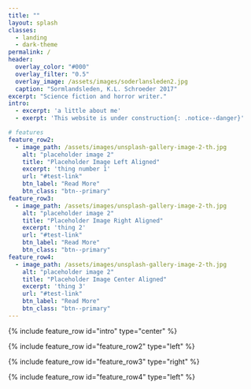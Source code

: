 ```yaml
---
title: ""
layout: splash
classes:
  - landing
  - dark-theme
permalink: /
header:
  overlay_color: "#000"
  overlay_filter: "0.5"
  overlay_image: /assets/images/soderlansleden2.jpg
  caption: "Sormlandsleden, K.L. Schroeder 2017"
excerpt: "Science fiction and horror writer."
intro: 
  - excerpt: 'a little about me'
  - exerpt: 'This website is under construction{: .notice--danger}'

# features
feature_row2:
  - image_path: /assets/images/unsplash-gallery-image-2-th.jpg
    alt: "placeholder image 2"
    title: "Placeholder Image Left Aligned"
    excerpt: 'thing number 1'
    url: "#test-link"
    btn_label: "Read More"
    btn_class: "btn--primary"
feature_row3:
  - image_path: /assets/images/unsplash-gallery-image-2-th.jpg
    alt: "placeholder image 2"
    title: "Placeholder Image Right Aligned"
    excerpt: 'thing 2'
    url: "#test-link"
    btn_label: "Read More"
    btn_class: "btn--primary"
feature_row4:
  - image_path: /assets/images/unsplash-gallery-image-2-th.jpg
    alt: "placeholder image 2"
    title: "Placeholder Image Center Aligned"
    excerpt: 'thing 3'
    url: "#test-link"
    btn_label: "Read More"
    btn_class: "btn--primary"
---
```


{% include feature_row id="intro" type="center" %}

{% include feature_row id="feature_row2" type="left" %}

{% include feature_row id="feature_row3" type="right" %}

{% include feature_row id="feature_row4" type="left" %}
